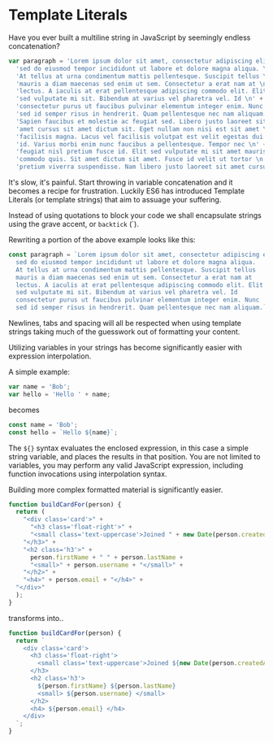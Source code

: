 # Template Literals

Have you ever built a multiline string in JavaScript by seemingly endless concatenation?

```javascript
var paragraph = 'Lorem ipsum dolor sit amet, consectetur adipiscing elit, \n' +
  'sed do eiusmod tempor incididunt ut labore et dolore magna aliqua. \n' + 
  'At tellus at urna condimentum mattis pellentesque. Suscipit tellus \n' + 
  'mauris a diam maecenas sed enim ut sem. Consectetur a erat nam at \n' + 
  'lectus. A iaculis at erat pellentesque adipiscing commodo elit. Elit \n' +
  'sed vulputate mi sit. Bibendum at varius vel pharetra vel. Id \n' + 
  'consectetur purus ut faucibus pulvinar elementum integer enim. Nunc \n' +
  'sed id semper risus in hendrerit. Quam pellentesque nec nam aliquam. \n' + 
  'Sapien faucibus et molestie ac feugiat sed. Libero justo laoreet sit \n' + 
  'amet cursus sit amet dictum sit. Eget nullam non nisi est sit amet \n' + 
  'facilisis magna. Lacus vel facilisis volutpat est velit egestas dui \n' +
  'id. Varius morbi enim nunc faucibus a pellentesque. Tempor nec \n' + 
  'feugiat nisl pretium fusce id. Elit sed vulputate mi sit amet mauris \n' + 
  'commodo quis. Sit amet dictum sit amet. Fusce id velit ut tortor \n' + 
  'pretium viverra suspendisse. Nam libero justo laoreet sit amet cursus sit.';
```

It's slow, it's painful. Start throwing in variable concatenation and it becomes a recipe for frustration. Luckily ES6 has introduced Template Literals (or template strings) that aim to assuage your suffering.  

Instead of using quotations to block your code we shall encapsulate strings using the grave accent, or `backtick` (`).

Rewriting a portion of the above example looks like this:

```javascript
const paragraph = `Lorem ipsum dolor sit amet, consectetur adipiscing elit,
  sed do eiusmod tempor incididunt ut labore et dolore magna aliqua.
  At tellus at urna condimentum mattis pellentesque. Suscipit tellus
  mauris a diam maecenas sed enim ut sem. Consectetur a erat nam at
  lectus. A iaculis at erat pellentesque adipiscing commodo elit. Elit
  sed vulputate mi sit. Bibendum at varius vel pharetra vel. Id
  consectetur purus ut faucibus pulvinar elementum integer enim. Nunc
  sed id semper risus in hendrerit. Quam pellentesque nec nam aliquam.`;
```

Newlines, tabs and spacing will all be respected when using template strings taking much of the guesswork out of formatting your content.

Utilizing variables in your strings has become significantly easier with expression interpolation.

A simple example:

```javascript
var name = 'Bob';
var hello = 'Hello ' + name;
```

becomes

```javascript
const name = 'Bob';
const hello = `Hello ${name}`;
```

The `${}` syntax evaluates the enclosed expression, in this case a simple string variable, and places the results in that position. You are not limited to variables, you may perform any valid JavaScript expression, including function invocations using interpolation syntax.  

Building more complex formatted material is significantly easier.  

```javascript
function buildCardFor(person) {
  return (
    "<div class='card'>" +
      "<h3 class='float-right'>" +
      "<small class='text-uppercase'>Joined " + new Date(person.createdAt) + "</small>" +
    "</h3>" +
    "<h2 class='h3'>" +
      person.firstName + " " + person.lastName + 
      "<small>" + person.username + "</small>" +
    "</h2>" +
    "<h4>" + person.email + "</h4>" +
  "</div>"
  );
}
```

transforms into..

```javascript
function buildCardFor(person) {
  return `
    <div class='card'>
      <h3 class='float-right'>
        <small class='text-uppercase'>Joined ${new Date(person.createdAt)}</small>
      </h3>
      <h2 class='h3'>
        ${person.firstName} ${person.lastName}
        <small> ${person.username} </small>
      </h2>
      <h4> ${person.email} </h4>
    </div>
  `;
}
```